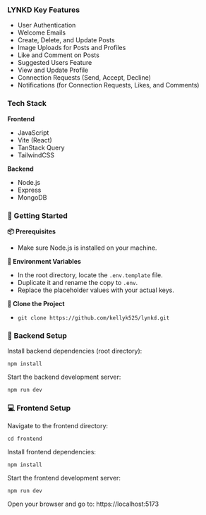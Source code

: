 ### LYNKD Key Features

- User Authentication
- Welcome Emails
- Create, Delete, and Update Posts
- Image Uploads for Posts and Profiles
- Like and Comment on Posts
- Suggested Users Feature
- View and Update Profile
- Connection Requests (Send, Accept, Decline)
- Notifications (for Connection Requests, Likes, and Comments)

### Tech Stack

**Frontend**

- JavaScript
- Vite (React)
- TanStack Query
- TailwindCSS

**Backend**

- Node.js
- Express
- MongoDB

### 🚀 Getting Started

**📦 Prerequisites**

- Make sure Node.js is installed on your machine.

**🔐 Environment Variables**

- In the root directory, locate the `.env.template` file.
- Duplicate it and rename the copy to `.env`.
- Replace the placeholder values with your actual keys.

**📁 Clone the Project**

- `git clone https://github.com/kellyk525/lynkd.git`

### 🔧 Backend Setup

Install backend dependencies (root directory):

`npm install`

Start the backend development server:

`npm run dev`

### 💻 Frontend Setup

Navigate to the frontend directory:

`cd frontend`

Install frontend dependencies:

`npm install`

Start the frontend development server:

`npm run dev`

Open your browser and go to:
https://localhost:5173
